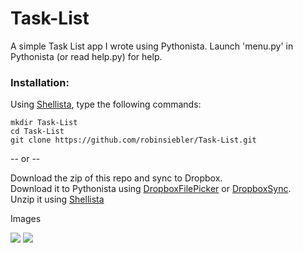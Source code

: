 Task-List
=========

A simple Task List app I wrote using Pythonista. Launch 'menu.py' in Pythonista (or read help.py) for help.

<h3>
<a name="user-content-installation" class="anchor" href="#installation" aria-hidden="true"><span class="octicon octicon-link"></span></a>Installation:</h3>

Using <a href="https://github.com/transistor1/shellista">Shellista</a>, type the following commands:

    mkdir Task-List
    cd Task-List
    git clone https://github.com/robinsiebler/Task-List.git

-- or --

Download the zip of this repo and sync to Dropbox.<br>
Download it to Pythonista using <a href="https://gist.github.com/omz/fb180c58c94526e2c40b">DropboxFilePicker</a> or <a href="https://gist.github.com/sidewinder42/8631794">DropboxSync</a>.<br>
Unzip it using <a href="https://github.com/transistor1/shellista">Shellista</a>

Images

<img src = https://cloud.githubusercontent.com/assets/4957497/3787839/05ce5a6e-1a3b-11e4-871b-a9499eecdc46.png>
<img src = https://cloud.githubusercontent.com/assets/4957497/3787840/09b380aa-1a3b-11e4-9513-d0d6638e7c29.png>
